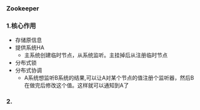 ### Zookeeper

### 1.核心作用

* 存储原信息
* 提供系统HA
  * 主系统创建临时节点，从系统监听。主挂掉后从注册临时节点
* 分布式锁
* 分布式协调
  * A系统想监听B系统的结果,可以让A对某个节点的值注册个监听器，然后B在做完后修改这个值。这样就可以通知到A了

### 2.

